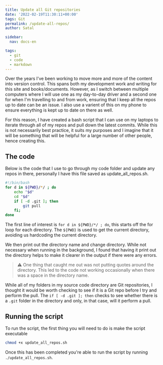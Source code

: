 ```yaml
---
title: Update all Git repositories
date: '2022-02-19T11:30:11+00:00'
tags: Git
permalink: /update-all-repos/
author: Satal

sidebar:
  nav: docs-en

tags:
  - git
  - code
  - markdown
---
```


Over the years I've been working to move more and more of the content into version control. This spans both my development work and writing for this site and books/documents. However, as I switch between multiple computers where I will use one as my day-to-day driver and a second one for when I'm travelling to and from work, ensuring that I keep all the repos up to date can be an issue. I also use a varient of this on my phone to ensure everything is kept up to date on there as well.

For this reason, I have created a bash script that I can use on my laptops to iterate through all of my repos and pull down the latest commits. While this is not necessarily best practice, it suits my purposes and I imagine that it will be something that will be helpful for a large number of other people, hence creating this.

## The code

Below is the code that I use to go through my code folder and update any repos in there, personally I have this file saved as update_all_repos.sh.

```bash
#!/bin/bash
for d in ${PWD}/*/ ; do
    echo "$d"
    cd "$d"
    if [ -d .git ]; then
        git pull
    fi;
done
```

The first line of interest is `for d in ${PWD}/*/ ; do`, this starts off the for loop for each directory. The `${PWD}` is used to get the current directory, avoiding us hardcoding the current directory.

We then print out the directory name and change directory. While not necessary when running in the background, I found that having it print out the directory helps to make it clearer in the output if there were any errors.

> :warning: One thing that caught me out was not putting quotes around the directory. This led to the code not working occasionally when there was a space in the directory name.

While all of my folders in my source code directory are Git repositories, I thought it would be worth checking to see if it is a Git repo before I try and perform the pull. The `if [ -d .git ]; then` checks to see whether there is a `.git` folder in the directory and only, in that case, will it perform a pull.

## Running the script

To run the script, the first thing you will need to do is make the script executable

```bash
chmod +x update_all_repos.sh
```

Once this has been completed you're able to run the script by running `./update_all_repos.sh`.
